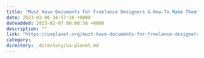 ```yaml
---
title: "Must Have Documents For Freelance Designers & How To Make Them"
date: 2023-02-06 16:57:16 +0000
dateadded: 2023-02-07 00:00:56 +0000
description: ""
link: "https://uxplanet.org/must-have-documents-for-freelance-designers-how-to-make-them-8042b2156912?source=rss----819cc2aaeee0---4"
category:
directory: _directory/ux-planet.md
---
```

